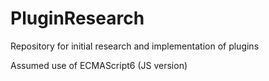 # PluginResearch
Repository for initial research and implementation of plugins

Assumed use of ECMAScript6 (JS version)
